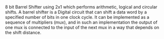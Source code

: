 8 bit Barrel Shifter using 2x1 which performs arithmetic, logical and circular shifts. A barrel shifter is a Digital circuit that can shift a data word by a specified number of bits in one clock cycle. It can be implemented as a sequence of multipliers (mux), and in such an implementation the output of one mux is connected to the input of the next mux in a way that depends on the shift distance.
